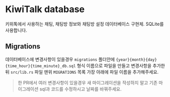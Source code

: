 # KiwiTalk database
키위톡에서 사용하는 채팅, 채팅방 정보와 채팅방 설정 데이터베이스 구현체. SQLite를 사용합니다.

## Migrations
데이터베이스에 변경사항이 있을경우 `migrations` 폴더안에 `{year}{month}{day}{time_hour}{time_minute}_db.sql` 형식 이름으로 파일을 만들고 변경사항을 추가한 뒤 `src/lib.rs` 파일 맨위 `MIGRATIONS` 목록 가장 아래에 파일 이름을 추가해주세요.

> 한 PR에서 여러 변경사항이 있을경우 새 마이그레이션을 작성하지 말고 기존 마이그레이션 sql과 코드를 수정하시고 날짜를 바꿔주세요.